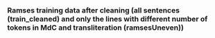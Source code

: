 ### Ramses training data after cleaning (all sentences (train_cleaned) and only the lines with different number of tokens in MdC and transliteration (ramsesUneven))
